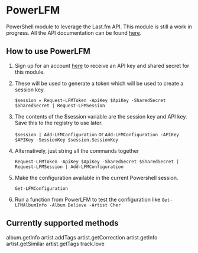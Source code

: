 # PowerLFM

PowerShell module to leverage the Last.fm API. This module is still a work in progress.
All the API documentation can be found [here](https://www.last.fm/api/intro).

## How to use PowerLFM

1. Sign up for an account [here](https://www.last.fm/api/account/create) to receive an API key and shared secret for this module.

2. These will be used to generate a token which will be used to create a session key.

    `$session = Request-LFMToken -ApiKey $ApiKey -SharedSecret $SharedSecret | Request-LFMSession`

3. The contents of the $session variable are the session key and API key. Save this to the registry to use later.

    `$session | Add-LFMConfiguration` or `Add-LFMConfiguration -APIKey $APIKey -SessionKey $session.SessionKey`

4. Alternatively, just string all the commands together

    `Request-LFMToken -ApiKey $ApiKey -SharedSecret $SharedSecret | Request-LFMSession | Add-LFMConfiguration`

5. Make the configuration available in the current Powershell session.

    `Get-LFMConfiguration`

6. Run a function from PowerLFM to test the configuration like `Get-LFMAlbumInfo -Album Believe -Artist Cher`

## Currently supported methods

album.getInfo
artist.addTags
artist.getCorrection
artist.getInfo
artist.getSimilar
artist.getTags
track.love
